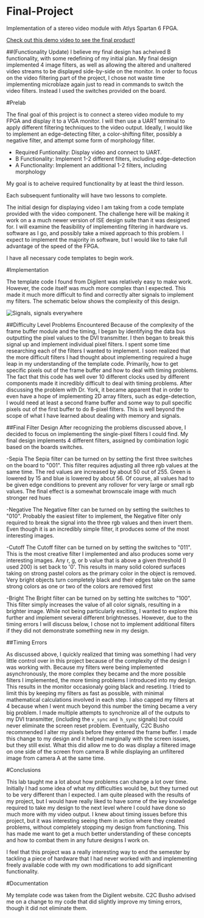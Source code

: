 Final-Project
=============

Implementation of a stereo video module with Atlys Spartan 6 FPGA.

[Check out this demo video to see the final product!](http://youtu.be/fyuJ-i56Oso)

##(Functionality Update)
I believe my final design has acheived B functionality, with some redefining of my initial plan.  My final design implemented 4 image filters, as well as allowing the altered and unaltered video streams to be displayed side-by-side on the monitor.  In order to focus on the video filtering part of the project, I chose not waste time implementing microblaze again just to read in commands to switch the video filters.  Instead I used the switches provided on the board.

#Prelab

The final goal of this project is to connect a stereo video module to my FPGA and display it to a VGA monitor.  I will then use a UART terminal to apply different filtering techniques to the video output.  Ideally, I would like to implement an edge-detecting filter, a color-shifting filter, possibly a negative filter, and attempt some form of morphology filter.

- Required Funtionality: Display video and connect to UART.
- B Functionality: Implement 1-2 different filters, including edge-detection
- A Functionality: Implement an additional 1-2 filters, including morphology

My goal is to acheive required functionality by at least the third lesson.

Each subsequent funtionality will have two lessons to complete.

The initial design for displaying video I am taking from a code template provided with the video component.  The challenge here will be making it work on a a much newer version of ISE design suite than it was designed for.  I will examine the feasibility of implementing filtering in hardware vs. software as I go, and possibly take a mixed approach to this problem.  I expect to implement the majority in software, but I would like to take full advantage of the speed of the FPGA.

I have all necessary code templates to begin work.

#Implementation

The template code I found from Digilent was relatively easy to make work.  However, the code itself was much more complex than I expected.  This made it much more difficult to find and correctly alter signals to implement my filters.  The schematic below shows the complexity of this design.

![Signals, signals everywhere](https://raw.github.com/micfloy/Final-Project/master/schematic.png)

##Difficulty Level Problems Encountered
Because of the complexity of the frame buffer module and the timing, I began by identifying the data bus outputting the pixel values to the DVI transmitter. I then began to break this signal up and implement individual pixel filters.  I spent some time researching each of the filters I wanted to implement.  I soon realized that the more difficult filters I had thought about implementing required a huge leap in my understanding of the template code.  Primarily, how to get specific pixels out of the frame buffer and how to deal with timing problems.  The fact that this code has well over 10 different clocks used by different components made it incredibly difficult to deal with timing problems.  After discussing the problem with Dr. York, it became apparent that in order to even have a hope of implementing 2D array filters, such as edge-detection, I would need at least a second frame buffer and some way to pull specific pixels out of the first buffer to do 8-pixel filters.  This is well beyond the scope of what I have learned about dealing with memory and signals.

##Final Filter Design
After recognizing the problems discussed above, I decided to focus on implementing the single-pixel filters I could find. My final design implements 4 different filters, assigned by combination logic based on the boards switches. 

-Sepia 
    The Sepia filter can be turned on by setting the first three switches on the board to "001".
This filter requires adjusting all three rgb values at the same time.  The red values are increased by about 50 out of 255.  Green is lowered by 15 and blue is lowered by about 56.  Of course, all values had to be given edge conditions to prevent any rollover for very large or small rgb values.  The final effect is a somewhat brownscale image with much stronger red hues

-Negative
    The Negative filter can be turned on by setting the switches to "010".  Probably the easiest filter to implement, the Negative filter only required to break the signal into the three rgb values and then invert them.  Even though it is an incredibly simple filter, it produces some of the most interesting images.
    
-Cutoff
    The Cutoff filter can be turned on by setting the switches to "011".  This is the most creative filter I implemented and also produces some very interesting images.  Any r, g, or b value that is above a given threshold (I used 200) is set back to '0'.  This results in many solid colored surfaces taking on strong pastel colors as the primary color in the object is removed.  Very bright objects turn completely black and their edges take on the same strong colors as one or two of the colors are removed first

-Bright
    The Bright filter can be turned on by setting hte switches to "100".  This filter simply increases the value of all color signals, resulting in a brighter image.  While not being particularly exciting, I wanted to explore this further and implement several different brightnesses.  However, due to the timing errors I will discuss below, I chose not to implement additional filters if they did not demonstrate something new in my design.
    
##Timing Errors

As discussed above, I quickly realized that timing was something I had very little control over in this project because of the complexity of the design I was working with.  Because my filters were being implemented asynchronously, the more complex they became and the more possible filters I implemented, the more timing problems I introduced into my design.  This results in the monitor occasionaly going black and reseting.  I tried to limit this by keeping my filters as fast as possible, with minimal mathematical calculations involved in each step.  I also capped my filters at 4 because when I went much beyond this number the timing became a very big problem.  I made multiple attempts to synchronize all of the outputs to my DVI transmitter, (including the `v_sync` `and h_sync` signals) but could never eliminate the screen reset problem. Eventually, C2C Busho recommended I alter my pixels before they entered the frame buffer.  I made this change to my design and it helped marginally with the screen issues, but they still exist.  What this did allow me to do was display a filtered image on one side of the screen from camera B while displaying an unfiltered image from camera A at the same time.

#Conclusions

This lab taught me a lot about how problems can change a lot over time.  Initially I had some idea of what my difficulties would be, but they turned out to be very different than I expected.  I am quite pleased with the results of my project, but I would have really liked to have some of the key knowledge required to take my design to the next level where I could have done so much more with my video output.  I knew about timing issues before this project, but it was interesting seeing them in action where they created problems, without completely stopping my design from functioning.  This has made me want to get a much better understanding of these concepts and how to combat them in any future designs I work on.

I feel that this project was a really interesting way to end the semester by tackling a piece of hardware that I had never worked with and implementing freely available code with my own modifications to add significant functionality.

#Documentation

My template code was taken from the Digilent website.
C2C Busho advised me on a change to my code that did slightly improve my timing errors, though it did not eliminate them.






